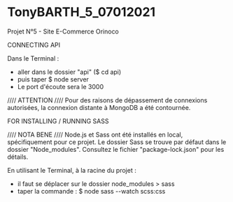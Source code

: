 # TonyBARTH_5_07012021
Projet N°5 - Site E-Commerce Orinoco


CONNECTING API

Dans le Terminal :
- aller dans le dossier "api" ($ cd api)
- puis taper $ node server
- Le port d'écoute sera le 3000

//// ATTENTION ////
Pour des raisons de dépassement de connexions autorisées,
la connexion distante à MongoDB a été contournée.



FOR INSTALLING / RUNNING SASS

//// NOTA BENE ////
Node.js et Sass ont été installés en local, spécifiquement pour ce projet.
Le dossier Sass se trouve par défaut dans le dossier "Node_modules".
Consultez le fichier "package-lock.json" pour les détails.


En utilisant le Terminal, à la racine du projet :
- il faut se déplacer sur le dossier node_modules > sass
- taper la commande : $ node sass --watch scss:css
